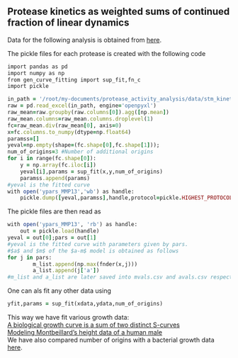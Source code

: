 ## Protease kinetics as weighted sums of continued fraction of linear dynamics

Data for the following analysis is obtained from [here](https://github.com/avaamini/protease_activity_analysis/tree/master/data/stm_kinetic).

The pickle files for each protease is created with the following code
```rb
import pandas as pd
import numpy as np
from gen_curve_fitting import sup_fit,fn_c
import pickle

in_path = '/root/my-documents/protease_activity_analysis/data/stm_kinetic/MMP13_stm.xlsx'
raw = pd.read_excel(in_path, engine='openpyxl')
raw_mean=raw.groupby(raw.columns[0]).agg([np.mean])
raw_mean.columns=raw_mean.columns.droplevel(1)
fc=raw_mean.div(raw_mean[0], axis=0)
x=fc.columns.to_numpy(dtype=np.float64)
paramss=[]
yeval=np.empty(shape=(fc.shape[0],fc.shape[1]));
num_of_origins=3 #Number of additional origins
for i in range(fc.shape[0]):
    y = np.array(fc.iloc[i])
    yeval[i],params = sup_fit(x,y,num_of_origins)
    paramss.append(params)
#yeval is the fitted curve
with open('ypars_MMP13','wb') as handle:
    pickle.dump([yeval,paramss],handle,protocol=pickle.HIGHEST_PROTOCOL)
```

The pickle files are then read as
```rb
with open('ypars_MMP13', 'rb') as handle:
    out = pickle.load(handle)
yeval = out[0];pars = out[1]
#yeval is the fitted curve with parameters given by pars.
#$a$ and $m$ of the $a-m$ model is obtained as follows
for j in pars:
        m_list.append(np.max(fnder(x,j)))
        a_list.append(j['a'])
#m_list and a_list are later saved into mvals.csv and avals.csv respectively.
```
One can als fit any other data using 
```rb
yfit,params = sup_fit(xdata,ydata,num_of_origins)
```
This way we have fit various growth data:  
[A biological growth curve is a sum of two distinct S-curves](https://www.biorxiv.org/content/10.1101/2025.02.06.636984v2)  
[Modeling Montbeillard’s height data of a human male](https://www.biorxiv.org/content/10.1101/2025.03.02.641023v1)  
We have also compared number of origins with a bacterial growth data [here](https://www.biorxiv.org/content/10.1101/2025.01.27.634991v2).
